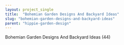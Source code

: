 ```yaml
---
layout: project_single
title:  "Bohemian Garden Designs And Backyard Ideas"
slug: "bohemian-garden-designs-and-backyard-ideas"
parent: "hippie-garden-design"
---
```

Bohemian Garden Designs And Backyard Ideas (44)